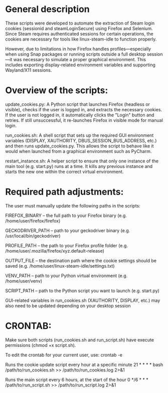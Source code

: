 # General description
These scripts were developed to automate the extraction of Steam login cookies (sessionid and steamLoginSecure) using Firefox and Selenium. Since Steam requires authenticated sessions for certain operations, the cookies are necessary for tools like linux-steam-idle to function properly.

However, due to limitations in how Firefox handles profiles—especially when using Snap packages or running scripts outside a full desktop session—it was necessary to simulate a proper graphical environment. This includes exporting display-related environment variables and supporting Wayland/X11 sessions.

# Overview of the scripts:
update_cookies.py: A Python script that launches Firefox (headless or visible), checks if the user is logged in, and extracts the necessary cookies. If the user is not logged in, it automatically clicks the "Login" button and retries. If still unsuccessful, it re-launches Firefox in visible mode for manual login.

run_cookies.sh: A shell script that sets up the required GUI environment variables (DISPLAY, XAUTHORITY, DBUS_SESSION_BUS_ADDRESS, etc.) and then runs update_cookies.py. This allows the script to behave like it would when launched from a graphical environment such as PyCharm.

restart_instance.sh: A helper script to ensure that only one instance of the main tool (e.g. start.py) runs at a time. It kills any previous instance and starts the new one within the correct virtual environment.

# Required path adjustments:
The user must manually update the following paths in the scripts:

FIREFOX_BINARY – the full path to your Firefox binary (e.g. /home/user/firefox/firefox)

GECKODRIVER_PATH – path to your geckodriver binary (e.g. /usr/local/bin/geckodriver)

PROFILE_PATH – the path to your Firefox profile folder (e.g. /home/user/.mozilla/firefox/xyz.default-release)

OUTPUT_FILE – the destination path where the cookie settings should be saved (e.g. /home/user/linux-steam-idle/settings.txt)

VENV_PATH – path to your Python virtual environment (e.g. /home/user/venv)

SCRIPT_PATH – path to the Python script you want to launch (e.g. start.py)

GUI-related variables in run_cookies.sh (XAUTHORITY, DISPLAY, etc.) may also need to be updated depending on your desktop session

# CRONTAB:
Make sure both scripts (run_cookies.sh and run_script.sh) have execute permissions (chmod +x script.sh).

To edit the crontab for your current user, use:
crontab -e

Runs the cookie update script every hour at a specific minute
21 * * * * bash /path/to/run_cookies.sh >> /path/to/run_cookies.log 2>&1

Runs the main script every 6 hours, at the start of the hour
0 */6 * * * /path/to/run_script.sh >> /path/to/run_script.log 2>&1
